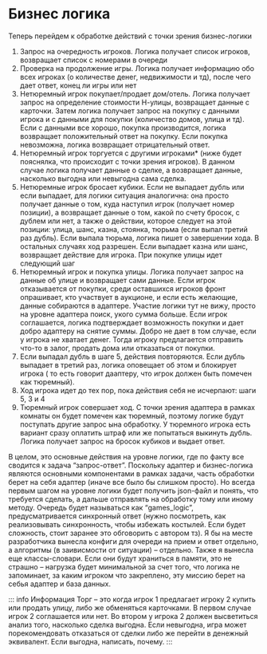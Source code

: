 # Бизнес логика

Теперь перейдем к обработке действий с точки зрения бизнес-логики

1) Запрос на очередность игроков. Логика получает список игроков, возвращает
список с номерами в очереди
2) Проверка на продолжение игры. Логика получает информацию обо всех игроках
(о количестве денег, недвижимости и тд), после чего дает ответ, конец ли игры или нет
3) Нетюремный игрок покупает/продает дом/отель. Логика получает запрос на
определение стоимости Н-улицы, возвращает данные с карточки. Затем логика
получает запрос на покупку с данными игрока и с данными для покупки (количество
домов, улица и тд). Если с данными все хорошо, покупка производится, логика
возвращает положительный ответ на покупку. Если покупка невозможна, логика
возвращает отрицательный ответ.
4) Нетюремный игрок торгуется с другими игроками* (ниже будет пояснялка, что
происходит с точки зрения игроков). В данном случае логика получает данные о
сделке, а возвращает данные, насколько выгодна или невыгодна сама сделка.
5) Нетюремные игрок бросает кубики. Если не выпадает дубль или если
выпадает, для логики ситуация аналогична: она просто получает данные о том, куда
наступил игрок (получает номер позиции), а возвращает данные о том, какой по счету
бросок, с дублем или нет, а также о действии, которое следует на этой позиции:
улица, шанс, казна, стоянка, тюрьма (если выпал третий раз дубль). Если выпала
тюрьма, логика пишет о завершении хода. В остальных случаях ход разрешен. Если
выпадает казна или шанс, возвращает действие для игрока. При покупке улицы идет
следующий шаг
6) Нетюремный игрок и покупка улицы. Логика получает запрос на данные об
улице и возвращает сами данные. Если игрок отказывается от покупки, среди
оставшихся игроков фронт опрашивает, кто участвует в аукционе, и если есть
желающие, данные собираются в адаптере. Участие логики тут не вижу, просто на
уровне адаптера поиск, укого сумма больше. Если игрок соглашается, логика
подтверждает возможность покупки и дает добро адаптеру на снятие суммы. Добро не
дает в том случае, если у игрока не хватает денег. Тогда игроку предлагается
отправить что-то в залог, продать дома или отказаться от покупки.
7) Если выпадал дубль в шаге 5, действия повторяются. Если дубль выпадает в
третий раз, логика оповещает об этом и блокирует игрока ( то есть говорит дааптеру,
что игрок должен быть помечен как тюремный).
8) Ход игрока идет до тех пор, пока действия себя не исчерпают: шаги 5, 3 и 4
9) Тюремный игрок совершает ход. С точки зрения адаптера в рамках комнаты он
будет помечен как тюремный, поэтому логике будут поступать другие запрос ына
обработку. У тюремного игрока есть вариант сразу оплатить штраф или же попытаться
выкинуть дубль. Логика получает запрос на бросок кубиков и выдает ответ.

В целом, это основные действия на уровне логики, где по факту все сводится к задача
“запрос-ответ”. Поскольку адаптер и бизнес-логика являются основными
компонентами в рамках задачи, часть обработки берет на себя адаптер (иначе все
было бы слишком просто). Но всегда первым шагом на уровне логики будет получить
json-файл и понять, что требуется сделать, а дальше отправлять на обработку тому
или иному методу.
Очередь будет называться как “games_logic”, предусматривается синхронный ответ
(нужно посмотреть, как реализовывать синхронность, чтобы избежать костылей. Если
будет сложность, стоит заранее это обговорить с автором тз).
Я бы на месте разработчика вынесла конфиги для очереди на прием и ответ
отдельно, а алгоритмы (в заивисмости от ситуации) – отдельно. Также я вынесла еще
классы-словари. Если они будут храниться в памяти, это не страшно – нагрузка будет
минимальной за счет того, что логика не запоминает, за каким игроком что закреплено,
эту миссию берет на себья адаптер и база данных.

::: info Информация
Торг – это когда игрок 1 предлагает игроку 2 купить или продать улицу, либо же
обменяться карточками. В первом случае игрок 2 соглашается или нет. Во втором у
игрока 2 должен высветиться анализ того, насколько сделка выгодна. Если невыгодна,
игра может порекомендовать отказаться от сделки либо же перейти в денежный
эквивалент. Если выгодна, написать, почему.
::: 